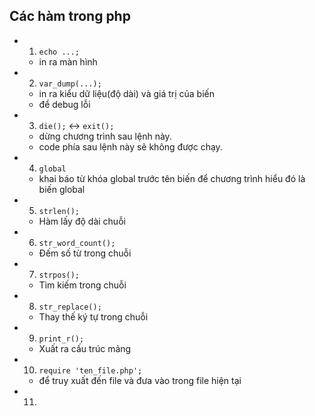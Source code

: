 ## Các hàm trong php

- 1. `echo ...;`

  - in ra màn hình

- 2. `var_dump(...);`

  - in ra kiểu dữ liệu(độ dài) và giá trị của biến
  - để debug lỗi

- 3. `die();` <-> `exit();`

  - dừng chương trình sau lệnh này.
  - code phía sau lệnh này sẽ không được chạy.

- 4. `global`

  - khai báo từ khóa global trước tên biến để chương trình hiểu đó là biến global

- 5. `strlen();`

  - Hàm lấy độ dài chuỗi

- 6. `str_word_count();`

  - Đếm số từ trong chuỗi

- 7. `strpos();`

  - Tìm kiếm trong chuỗi

- 8. `str_replace();`
  - Thay thế ký tự trong chuỗi

- 9. `print_r();`
  - Xuất ra cấu trúc mảng

- 10. `require 'ten_file.php';`
  - để truy xuất đến file và đưa vào trong file hiện tại

- 11.